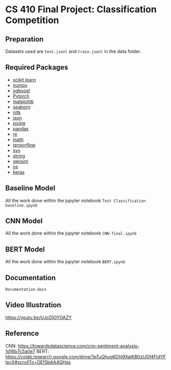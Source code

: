 # CS 410 Final Project:  Classification Competition
## Preparation 
Datasets used are `test.jsonl` and `train.jsonl` in the data folder.


## Required Packages
* [scikit learn](http://scikit-learn.org/stable/index.html)
* [numpy](https://numpy.org/)
* [xgboost](https://xgboost.readthedocs.io/en/latest/python/)
* [Pytorch](https://pytorch.org/)
* [matplotlib](https://matplotlib.org/)
* [seaborn](https://seaborn.pydata.org/)
* [nltk](https://www.nltk.org/api/nltk.html)
* [json](https://docs.python.org/3/library/json.html)
* [pickle](https://docs.python.org/3/library/pickle.html)
* [pandas](https://pandas.pydata.org/)
* [re](https://docs.python.org/3/library/re.html)
* [math](https://docs.python.org/3/library/math.html)
* [tensorflow](https://www.tensorflow.org/api_docs/python/tf)
* [sys](https://docs.python.org/3/library/sys.html)
* [string](https://docs.python.org/3/library/string.html?highlight=string#module-string)
* [gensim](https://pypi.org/project/gensim/)
* [os](https://docs.python.org/3/library/os.html?highlight=os#module-os)
* [keras](https://pypi.org/project/Keras/)

## Baseline Model
All the work done within the jupyter notebook `Text Classification baseline.ipynb`

## CNN Model
All the work done within the jupyter notebook `CNN-final.ipynb`

## BERT Model
All the work done within the jupyter notebook `BERT.ipynb`

## Documentation
`Documentation.docx`

## Video Illustration
https://youtu.be/UJcDlOYOAZY

## Reference
CNN: https://towardsdatascience.com/cnn-sentiment-analysis-1d16b7c5a0e7
BERT: https://colab.research.google.com/drive/1pTuQhug6Dhl9XalKB0zUGf4FIdYFlpcX#scrollTo=DEfSbAA4QHas

